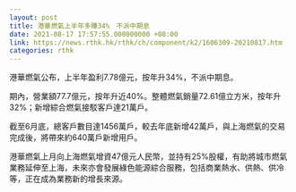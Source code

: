 ```yaml
---
layout: post
title: 港華燃氣上半年多賺34%　不派中期息
date: 2021-08-17 17:57:55.000000000 +08:00
link: https://news.rthk.hk/rthk/ch/component/k2/1606309-20210817.htm
categories: rthk
---
```


港華燃氣公布，上半年盈利7.78億元，按年升34%，不派中期息。

期內，營業額77.7億元，按年升近40%。整體燃氣銷量72.61億立方米，按年升32%；新增綜合燃氣接駁客戶達21萬戶。

截至6月底，總客戶數目達1456萬戶，較去年底新增42萬戶，與上海燃氣的交易完成後，將帶來約640萬戶新增用戶。

港華燃氣上月向上海燃氣增資47億元人民幣，並持有25%股權，有助將城市燃氣業務延伸至上海，未來亦會發展綠色能源綜合服務，包括商業熱水、供熱、供冷等，正在成為業務新的增長來源。
